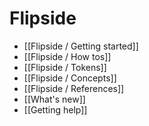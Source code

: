 # Flipside

* [[Flipside / Getting started]]
* [[Flipside / How tos]]
* [[Flipside / Tokens]]
* [[Flipside / Concepts]]
* [[Flipside / References]]
* [[What's new]]
* [[Getting help]]

